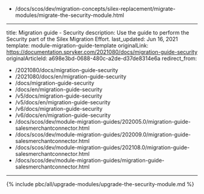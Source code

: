   - /docs/scos/dev/migration-concepts/silex-replacement/migrate-modules/migrate-the-security-module.html
---
title: Migration guide - Security
description: Use the guide to perform the Security part of the Silex Migration Effort.
last_updated: Jun 16, 2021
template: module-migration-guide-template
originalLink: https://documentation.spryker.com/2021080/docs/migration-guide-security
originalArticleId: a698e3bd-0688-480c-a2de-d37de8314e6a
redirect_from:
  - /2021080/docs/migration-guide-security
  - /2021080/docs/en/migration-guide-security
  - /docs/migration-guide-security
  - /docs/en/migration-guide-security
  - /v5/docs/migration-guide-security
  - /v5/docs/en/migration-guide-security
  - /v6/docs/migration-guide-security
  - /v6/docs/en/migration-guide-security
  - /docs/scos/dev/module-migration-guides/202005.0/migration-guide-salesmerchantconnector.html
  - /docs/scos/dev/module-migration-guides/202009.0/migration-guide-salesmerchantconnector.html
  - /docs/scos/dev/module-migration-guides/202108.0/migration-guide-salesmerchantconnector.html
  - /docs/scos/dev/module-migration-guides/migration-guide-salesmerchantconnector.html
---

{% include pbc/all/upgrade-modules/upgrade-the-security-module.md %} <!-- To edit, see /_includes/pbc/all/upgrade-modules/upgrade-the-security-module.md -->
